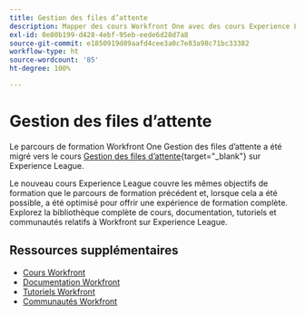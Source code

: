 ```yaml
---
title: Gestion des files d’attente
description: Mapper des cours Workfront One avec des cours Experience League
exl-id: 0e80b199-d428-4ebf-95eb-eede6d28d7a8
source-git-commit: e1850919d89aafd4cee3a0c7e83a98c71bc33382
workflow-type: ht
source-wordcount: '85'
ht-degree: 100%

---
```


# Gestion des files d’attente

Le parcours de formation Workfront One Gestion des files d’attente a été migré vers le cours [Gestion des files d’attente](https://experienceleague.adobe.com/?recommended=Workfront-U-1-2022.1.request-queues){target="_blank"} sur Experience League.

Le nouveau cours Experience League couvre les mêmes objectifs de formation que le parcours de formation précédent et, lorsque cela a été possible, a été optimisé pour offrir une expérience de formation complète.  Explorez la bibliothèque complète de cours, documentation, tutoriels et communautés relatifs à Workfront sur Experience League.

## Ressources supplémentaires

* [Cours Workfront](https://experienceleague.adobe.com/?lang=fr&amp;Solution=Workfront#courses)
* [Documentation Workfront](https://experienceleague.adobe.com/docs/workfront.html?lang=fr)
* [Tutoriels Workfront](https://experienceleague.adobe.com/docs/workfront-learn/tutorials-workfront/home.html?lang=fr)
* [Communautés Workfront](https://experienceleaguecommunities.adobe.com/t5/workfront/ct-p/workfront)
